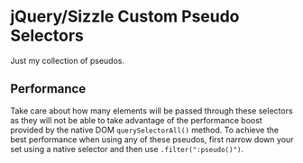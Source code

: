 # jQuery/Sizzle Custom Pseudo Selectors

Just my collection of pseudos.

## Performance

Take care about how many elements will be passed through these selectors as
they will not be able to take advantage of the performance boost provided by
the native DOM `querySelectorAll()` method. To achieve the best performance
when using any of these pseudos, first narrow down your set using a native
selector and then use `.filter(":pseudo()")`.
